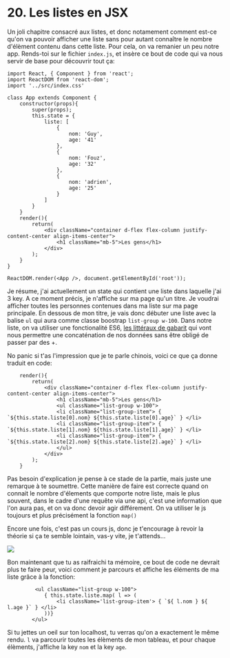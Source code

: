 <h1>20. Les listes en JSX</h1>

Un joli chapitre consacré aux listes, et donc notamement comment est-ce qu'on va pouvoir afficher une liste sans pour autant connaître le nombre d'élèment contenu dans cette liste.
Pour cela, on va remanier un peu notre app. Rends-toi sur le fichier ```index.js```, et insère ce bout de code qui va nous servir de base pour découvrir tout ça:

```
import React, { Component } from 'react';
import ReactDOM from 'react-dom';
import '../src/index.css'

class App extends Component {
    constructor(props){
        super(props);
        this.state = {
            liste: [
                {
                    nom: 'Guy',
                    age: '41'
                },
                {
                    nom: 'Fouz',
                    age: '32'
                },
                {
                    nom: 'adrien',
                    age: '25'
                }
            ]
        }
    }
    render(){
        return(
            <div className="container d-flex flex-column justify-content-center align-items-center">
                <h1 className="mb-5">Les gens</h1>
            </div>
        );
    }
}

ReactDOM.render(<App />, document.getElementById('root'));
``` 

Je résume, j'ai actuellement un state qui contient une liste dans laquelle j'ai 3 key. 
A ce moment précis, je n'affiche sur ma page qu'un titre.
Je voudrai afficher toutes les personnes contenues dans ma liste sur ma page principale.
En dessous de mon titre, je vais donc débuter une liste avec la balise ```ul``` qui aura comme classe boostrap ```list-group w-100```.
Dans notre liste, on va utiliser une fonctionalité ES6, <a href="https://developer.mozilla.org/fr/docs/Web/JavaScript/Reference/Litt%C3%A9raux_gabarits">les littéraux de gabarit</a> qui vont nous permettre une concaténation de nos données sans être obligé de passer par des +.

No panic si t'as l'impression que je te parle chinois, voici ce que ça donne traduit en code:

```
    render(){
        return(
            <div className="container d-flex flex-column justify-content-center align-items-center">
                <h1 className="mb-5">Les gens</h1>
                <ul className="list-group w-100">
                <li className="list-group-item"> { `${this.state.liste[0].nom} ${this.state.liste[0].age}` } </li>
                <li className="list-group-item"> { `${this.state.liste[1].nom} ${this.state.liste[1].age}` } </li>
                <li className="list-group-item"> { `${this.state.liste[2].nom} ${this.state.liste[2].age}` } </li>
                </ul>
            </div>
        );
    }
```
Pas besoin d'explication je pense à ce stade de la partie, mais juste une remarque à te soumettre. Cette manière de faire est correcte quand on connait le nombre d'élements que comporte notre liste, mais le plus souvent, dans le cadre d'une requête via une api, c'est une information que l'on aura pas, et on va donc devoir agir différement.
On va utiliser le js toujours et plus précisément la fonction ```map()```

Encore une fois, c'est pas un cours js, donc je t'encourage à revoir la théorie si ça te semble lointain, vas-y vite, je t'attends...

<img src="https://media1.tenor.com/images/a5d634ed1106f2f27dc54114e5cfa856/tenor.gif?itemid=10115576" />

Bon maintenant que tu as raifraichi ta mémoire, ce bout de code ne devrait plus te faire peur, voici comment je parcours et affiche les éléments de ma liste grâce à la fonction:

```
         <ul className="list-group w-100">
            { this.state.liste.map( l => (
                <li className='list-group-item'> { `${ l.nom } ${ l.age }` } </li>
            ))}
        </ul>
```

Si tu jettes un oeil sur ton localhost, tu verras qu'on a exactement le même rendu. ```l``` va parcourir toutes les élèments de mon tableau, et pour chaque élèments, j'affiche la key ```nom``` et la key ```age```.
